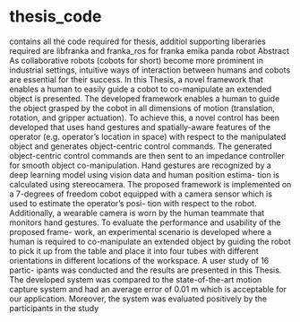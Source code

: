 # thesis_code
contains all the code required for thesis, additiol supporting liberaries required are libfranka and franka_ros for franka emika panda robot
Abstract
As collaborative robots (cobots for short) become more prominent in industrial settings,
intuitive ways of interaction between humans and cobots are essential for their success. In this
Thesis, a novel framework that enables a human to easily guide a cobot to co-manipulate an
extended object is presented. The developed framework enables a human to guide the object
grasped by the cobot in all dimensions of motion (translation, rotation, and gripper actuation).
To achieve this, a novel control has been developed that uses hand gestures and spatially-aware
features of the operator (e.g. operator’s location in space) with respect to the manipulated
object and generates object-centric control commands. The generated object-centric control
commands are then sent to an impedance controller for smooth object co-manipulation. Hand
gestures are recognized by a deep learning model using vision data and human position estima-
tion is calculated using stereocamera. The proposed framework is implemented on a 7-degrees
of freedom cobot equipped with a camera sensor which is used to estimate the operator’s posi-
tion with respect to the robot. Additionally, a wearable camera is worn by the human teammate
that monitors hand gestures. To evaluate the performance and usability of the proposed frame-
work, an experimental scenario is developed where a human is required to co-manipulate an
extended object by guiding the robot to pick it up from the table and place it into four tubes
with different orientations in different locations of the workspace. A user study of 16 partic-
ipants was conducted and the results are presented in this Thesis. The developed system was
compared to the state-of-the-art motion capture system and had an average error of 0.01 m
which is acceptable for our application. Moreover, the system was evaluated positively by the
participants in the study
